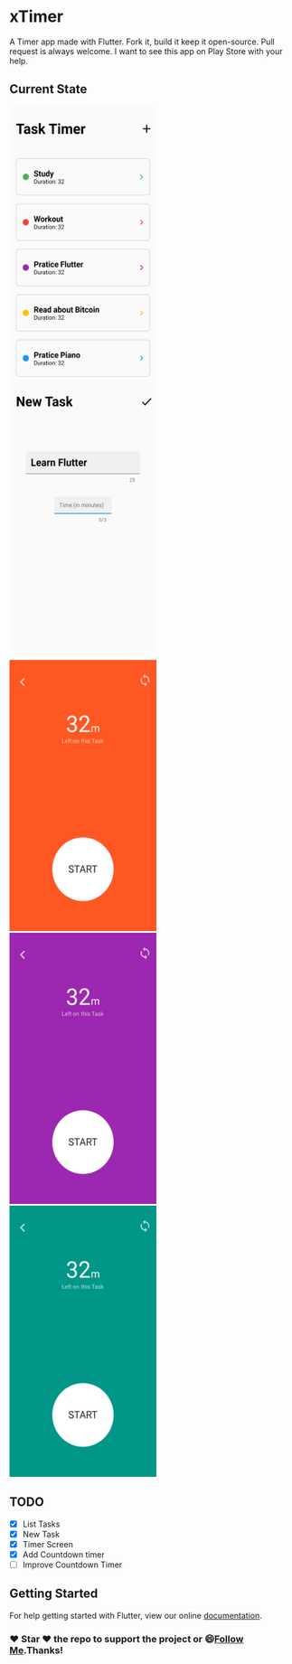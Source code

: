 # xTimer

A Timer app made with Flutter. Fork it, build it keep it open-source. Pull request is always welcome. I want to see this app on Play Store with your help.

## Current State

<img src="/screenshots/img1.png" width="260" height="480"> <img src="/screenshots/img2.png" width="260" height="480">

<img src="/screenshots/img4.png" width="260" height="480"> <img src="/screenshots/img5.png" width="260" height="480"> <img src="/screenshots/img3.png" width="260" height="480">

## TODO
- [x] List Tasks
- [x] New Task
- [x] Timer Screen
- [x] Add Countdown timer
- [ ] Improve Countdown Timer

## Getting Started

For help getting started with Flutter, view our online
[documentation](https://flutter.io/).

### :heart: Star :heart: the repo to support the project or :smile:[Follow Me](https://github.com/pedromassango).Thanks!
